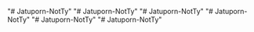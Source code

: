 "# Jatuporn-NotTy" 
"# Jatuporn-NotTy" 
"# Jatuporn-NotTy" 
"# Jatuporn-NotTy" 
"# Jatuporn-NotTy" 
"# Jatuporn-NotTy" 
